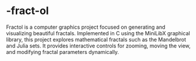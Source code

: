 # -fract-ol
Fractol is a computer graphics project focused on generating and visualizing beautiful fractals. Implemented in C using the MiniLibX graphical library, this project explores mathematical fractals such as the Mandelbrot and Julia sets. It provides interactive controls for zooming, moving the view, and modifying fractal parameters dynamically.
